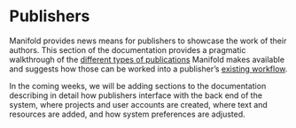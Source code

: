 # Publishers

Manifold provides news means for publishers to showcase the work of their authors. This section of the documentation provides a pragmatic walkthrough of the [different types of publications](project_types.md) Manifold makes available and suggests how those can be worked into a publisher’s [existing workflow](workflow.md).

In the coming weeks, we will be adding sections to the documentation describing in detail how publishers interface with the back end of the system, where projects and user accounts are created, where text and resources are added, and how system preferences are adjusted.
